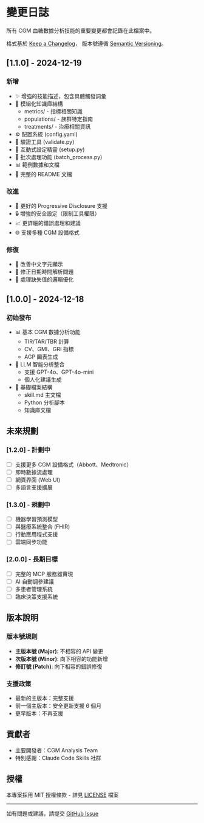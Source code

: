 # 變更日誌

所有 CGM 血糖數據分析技能的重要變更都會記錄在此檔案中。

格式基於 [Keep a Changelog](https://keepachangelog.com/zh-TW/1.0.0/)，
版本號遵循 [Semantic Versioning](https://semver.org/lang/zh-TW/)。

## [1.1.0] - 2024-12-19

### 新增
- ✨ 增強的技能描述，包含具體觸發詞彙
- 📁 模組化知識庫結構
  - metrics/ - 指標相關知識
  - populations/ - 族群特定指南
  - treatments/ - 治療相關資訊
- ⚙️ 配置系統 (config.yaml)
- 🔧 驗證工具 (validate.py)
- 🎯 互動式設定精靈 (setup.py)
- 🔄 批次處理功能 (batch_process.py)
- 📊 範例數據和文檔
- 📝 完整的 README 文檔

### 改進
- 🚀 更好的 Progressive Disclosure 支援
- 🔒 增強的安全設定（限制工具權限）
- 📈 更詳細的錯誤處理和建議
- 🌐 支援多種 CGM 設備格式

### 修復
- 🐛 改善中文字元顯示
- 🐛 修正日期時間解析問題
- 🐛 處理缺失值的邏輯優化

## [1.0.0] - 2024-12-18

### 初始發布
- 📊 基本 CGM 數據分析功能
  - TIR/TAR/TBR 計算
  - CV、GMI、GRI 指標
  - AGP 圖表生成
- 🤖 LLM 智能分析整合
  - 支援 GPT-4o、GPT-4o-mini
  - 個人化建議生成
- 📁 基礎檔案結構
  - skill.md 主文檔
  - Python 分析腳本
  - 知識庫文檔

## 未來規劃

### [1.2.0] - 計劃中
- [ ] 支援更多 CGM 設備格式（Abbott、Medtronic）
- [ ] 即時數據流處理
- [ ] 網頁界面 (Web UI)
- [ ] 多語言支援擴展

### [1.3.0] - 規劃中
- [ ] 機器學習預測模型
- [ ] 與醫療系統整合 (FHIR)
- [ ] 行動應用程式支援
- [ ] 雲端同步功能

### [2.0.0] - 長期目標
- [ ] 完整的 MCP 服務器實現
- [ ] AI 自動調參建議
- [ ] 多患者管理系統
- [ ] 臨床決策支援系統

## 版本說明

### 版本號規則
- **主版本號 (Major)**: 不相容的 API 變更
- **次版本號 (Minor)**: 向下相容的功能新增
- **修訂號 (Patch)**: 向下相容的錯誤修復

### 支援政策
- 最新的主版本：完整支援
- 前一個主版本：安全更新支援 6 個月
- 更早版本：不再支援

## 貢獻者

- 主要開發者：CGM Analysis Team
- 特別感謝：Claude Code Skills 社群

## 授權

本專案採用 MIT 授權條款 - 詳見 [LICENSE](LICENSE) 檔案

---

如有問題或建議，請提交 [GitHub Issue](https://github.com/zinojeng/CGM/issues)